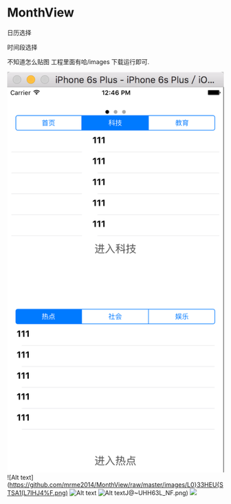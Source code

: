 # MonthView
日历选择 

时间段选择



不知道怎么贴图 工程里面有哈/images  下载运行即可.


![Alt text](https://github.com/chenyufeng1991/NewsClient/raw/master/Screenshots/2.png)
![Alt text](https://github.com/mrme2014/MonthView/raw/master/images/L0}33HEU{STSA1(L7IHJ4%F.png)
![Alt text](https://github.com/mrme2014/MonthView/raw/master/images/Y_@]RFBYX_GVW926ZW1BO2I.png)
![Alt text](https://github.com/mrme2014/MonthView/raw/master/images/{V2LEGIL3{)J@~UHH63L_NF.png)
[![](https://jitpack.io/v/mrme2014/MonthView.svg)](https://jitpack.io/#mrme2014/MonthView)
